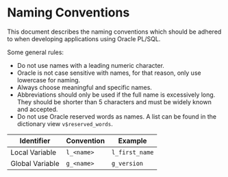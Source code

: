 # Naming Conventions

This document describes the naming conventions which should be adhered to when
developing applications using Oracle PL/SQL.

Some general rules: 
 
* Do not use names with a leading numeric character.
* Oracle is not case sensitive with names, for that reason, only use lowercase
    for naming.
* Always choose meaningful and specific names.
* Abbreviations should only be used if the full name is excessively long. They
    should be shorter than 5 characters and must be widely known and accepted.
* Do not use Oracle reserved words as names. A list can be found in the 
    dictionary view `v$reserved_words`.

| Identifier | Convention | Example |
| --- | --- | --- |
| Local Variable | `l_<name>` | `l_first_name` |
| Global Variable | `g_<name>` | `g_version` |